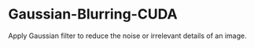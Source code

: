 # Gaussian-Blurring-CUDA
Apply Gaussian filter to reduce the noise or irrelevant details of an image.
